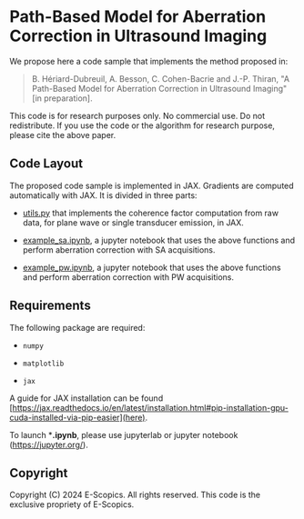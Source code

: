 # Path-Based Model for Aberration Correction in Ultrasound Imaging

We propose here a code sample that implements the method proposed in:

> B. Hériard-Dubreuil, A. Besson, C. Cohen-Bacrie and J.-P. Thiran, "A Path-Based Model for Aberration Correction in Ultrasound Imaging" [in preparation].

This code is for research purposes only. No commercial use. Do not redistribute.
If you use the code or the algorithm for research purpose, please cite the above paper.

## Code Layout

The proposed code sample is implemented in JAX. Gradients are computed automatically with JAX.
It is divided in three parts:

- [utils.py](utils.py) that implements the coherence factor computation from raw data, for plane wave or single transducer emission, in JAX.

- [example_sa.ipynb](example_sa.ipynb), a jupyter notebook that uses the above functions and perform aberration correction with SA acquisitions.

- [example_pw.ipynb](example_pw.ipynb), a jupyter notebook that uses the above functions and perform aberration correction with PW acquisitions.

## Requirements

The following package are required:

- `numpy`
  
- `matplotlib`
  
- `jax`

A guide for JAX installation can be found [https://jax.readthedocs.io/en/latest/installation.html#pip-installation-gpu-cuda-installed-via-pip-easier](here).

To launch ***.ipynb**, please use jupyterlab or jupyter notebook (https://jupyter.org/).


## Copyright

Copyright (C) 2024 E-Scopics. All rights reserved.
This code is the exclusive propriety of E-Scopics.
